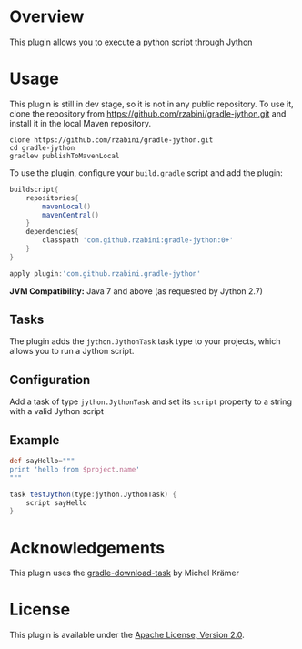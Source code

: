 # Overview
This plugin allows you to execute a python script through [Jython](http://http://www.jython.org/)

# Usage
This plugin is still in dev stage, so it is not in any public repository.
To use it, clone the repository from https://github.com/rzabini/gradle-jython.git and install it in the local Maven repository.

```
clone https://github.com/rzabini/gradle-jython.git
cd gradle-jython
gradlew publishToMavenLocal
```

To use the plugin, configure your `build.gradle` script and add the plugin:
```groovy
buildscript{
	repositories{
		mavenLocal()
		mavenCentral()
	}
	dependencies{
		classpath 'com.github.rzabini:gradle-jython:0+'
	}
}

apply plugin:'com.github.rzabini.gradle-jython'
```


 **JVM Compatibility:**
Java 7 and above (as requested by Jython 2.7)

## Tasks
The plugin adds the `jython.JythonTask` task type to your projects, which allows you to run a Jython script.

## Configuration
Add a task of type `jython.JythonTask` and set its `script` property to a string with a valid Jython script

## Example
```groovy
def sayHello="""
print 'hello from $project.name'
"""

task testJython(type:jython.JythonTask) {
	script sayHello
}
```
# Acknowledgements
This plugin uses the [gradle-download-task](https://github.com/michel-kraemer/gradle-download-task) by Michel Krämer

# License
This plugin is available under the [Apache License, Version 2.0](http://www.apache.org/licenses/LICENSE-2.0).

